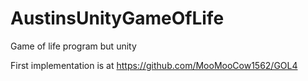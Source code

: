 # AustinsUnityGameOfLife
 Game of life program but unity

First implementation is at https://github.com/MooMooCow1562/GOL4
